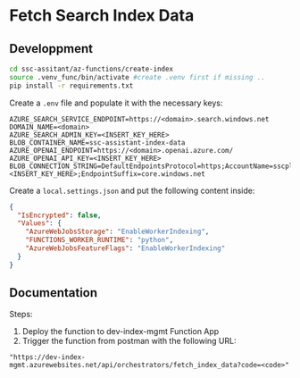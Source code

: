# Fetch Search Index Data

## Developpment

```bash
cd ssc-assitant/az-functions/create-index
source .venv_func/bin/activate #create .venv first if missing ..
pip install -r requirements.txt 
```

Create a `.env` file and populate it with the necessary keys: 

```
AZURE_SEARCH_SERVICE_ENDPOINT=https://<domain>.search.windows.net
DOMAIN_NAME=<domain>
AZURE_SEARCH_ADMIN_KEY=<INSERT_KEY_HERE>
BLOB_CONTAINER_NAME=ssc-assistant-index-data
AZURE_OPENAI_ENDPOINT=https://<domain>.openai.azure.com/
AZURE_OPENAI_API_KEY=<INSERT_KEY_HERE>
BLOB_CONNECTION_STRING=DefaultEndpointsProtocol=https;AccountName=sscplusdatastorage;AccountKey=<INSERT_KEY_HERE>;EndpointSuffix=core.windows.net
```

Create a `local.settings.json` and put the following content inside: 

```json
{
  "IsEncrypted": false,
  "Values": {
    "AzureWebJobsStorage": "EnableWorkerIndexing",
    "FUNCTIONS_WORKER_RUNTIME": "python",
    "AzureWebJobsFeatureFlags": "EnableWorkerIndexing"
  }
}
```

## Documentation

Steps:
1. Deploy the function to dev-index-mgmt Function App
2. Trigger the function from postman with the following URL:

`
"https://dev-index-mgmt.azurewebsites.net/api/orchestrators/fetch_index_data?code=<code>"
`
